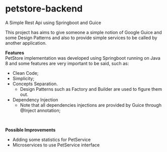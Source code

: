 # petstore-backend
A Simple Rest Api using Springboot and Guice

This project has aims to give someone a simple notion of Google Guice and some Design Patterns and also to provide simple 
services to be called by another application.

**Features**
<br/>
PetStore implementation was developed using Springboot running on Java 8 and some features are very important to be said, such as:
<br/>
- Clean Code;
- Simplicity;
- Concepts Separation.
  - Design Patterns such as Factory and Builder are used to figure them out.
- Dependency Injection
  - Note that all dependencies injections are provided by Guice through @Inject annotation;
<br/>

**Possible Improvements**
- Adding some statistics for PetService
- Microservices to use PetService interface
